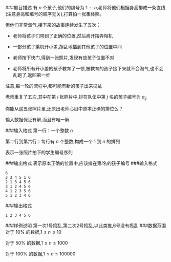 ###题目描述
有 $n$ 个孩子,他们的编号为 $1 \sim n$,老师将他们根据身高排成一条直线(注意身高和编号的顺序无关),打算拍一张集体照。

但他们非常淘气,接下来的故事连续发生了五次：

+ 老师将孩子们带到了正确的位置,然后离开摆弄相机

+ 一部分孩子乘机开小差,胡乱地插到其他孩子的位置中间

+ 老师按下快门,得到一张照片,发现有些孩子位置不对

+ 老师将所有开小差的孩子教育了一顿,被教育的孩子接下来就不会淘气,也不会乱跑了,返回第一步

注意,每一轮的流程中,都可能有新的孩子出来捣乱

老师重复了五次,其中在第 $i$ 张照片中,排在队伍中第 $j$ 名的孩子编号为 $a_{ij}$

你能从这五张照片里,还原出老师心目中原本正确的排位么？

输入数据保证有解,而且有唯一解

###输入格式
第一行：一个整数 $n$

第二行到第六行：每行有 $n$ 个整数,构成一个 $1$ 到 $n$ 的排列

表示一张照片拍下的学生编号序列

###输出格式
表示原本正确的位置中,应该排在第$i$名的孩子编号
###输入格式
```
6
2 3 4 5 1 6
2 1 3 4 5 6
3 1 2 4 5 6
4 1 2 3 5 6
5 1 2 3 4 6
```
###输出格式
```
1 2 3 4 5 6
```
###样例说明
第一次$1$号捣乱,第二次$2$号捣乱,以此类推,$6$号没有捣乱
###数据范围
对于 $10\%$ 的数据,$1\leq n\leq 10$

对于 $50\%$ 的数据,$1\leq n\leq 1000$

对于 $100\%$ 的数据,$1\leq n\leq 100000$